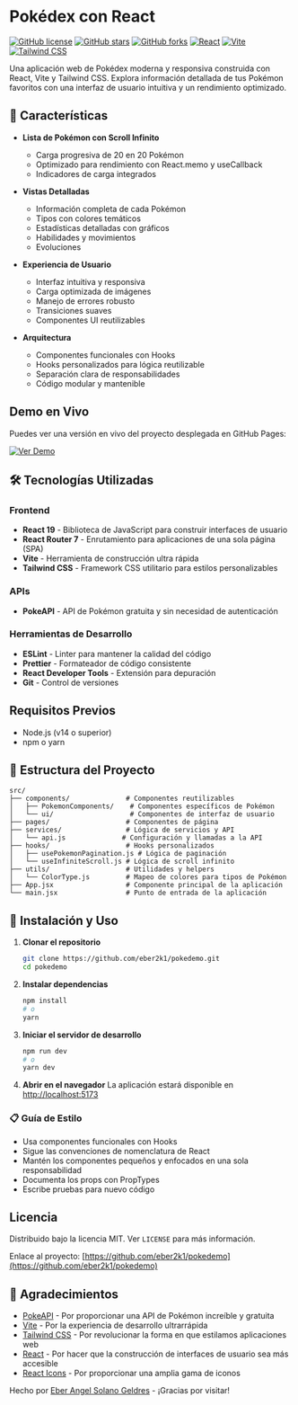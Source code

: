 # Pokédex con React

[![GitHub license](https://img.shields.io/github/license/eber2k1/pokedemo)](https://github.com/eber2k1/pokedemo/blob/main/LICENSE)
[![GitHub stars](https://img.shields.io/github/stars/eber2k1/pokedemo)](https://github.com/eber2k1/pokedemo/stargazers)
[![GitHub forks](https://img.shields.io/github/forks/eber2k1/pokedemo)](https://github.com/eber2k1/pokedemo/network)
[![React](https://img.shields.io/badge/React-20232A?style=flat&logo=react&logoColor=61DAFB)](https://reactjs.org/)
[![Vite](https://img.shields.io/badge/Vite-646CFF?style=flat&logo=vite&logoColor=white)](https://vitejs.dev/)
[![Tailwind CSS](https://img.shields.io/badge/Tailwind_CSS-38B2AC?style=flat&logo=tailwind-css&logoColor=white)](https://tailwindcss.com/)

Una aplicación web de Pokédex moderna y responsiva construida con React, Vite y Tailwind CSS. Explora información detallada de tus Pokémon favoritos con una interfaz de usuario intuitiva y un rendimiento optimizado.

## 🚀 Características

- **Lista de Pokémon con Scroll Infinito**
  - Carga progresiva de 20 en 20 Pokémon
  - Optimizado para rendimiento con React.memo y useCallback
  - Indicadores de carga integrados

- **Vistas Detalladas**
  - Información completa de cada Pokémon
  - Tipos con colores temáticos
  - Estadísticas detalladas con gráficos
  - Habilidades y movimientos
  - Evoluciones

- **Experiencia de Usuario**
  - Interfaz intuitiva y responsiva
  - Carga optimizada de imágenes
  - Manejo de errores robusto
  - Transiciones suaves
  - Componentes UI reutilizables

- **Arquitectura**
  - Componentes funcionales con Hooks
  - Hooks personalizados para lógica reutilizable
  - Separación clara de responsabilidades
  - Código modular y mantenible

## Demo en Vivo

Puedes ver una versión en vivo del proyecto desplegada en GitHub Pages:

[![Ver Demo](https://img.shields.io/badge/Ver%20Demo-181717?style=for-the-badge&logo=github&logoColor=white)](https://eber2k1.github.io/pokedemo/)

## 🛠️ Tecnologías Utilizadas

### Frontend
- **React 19** - Biblioteca de JavaScript para construir interfaces de usuario
- **React Router 7** - Enrutamiento para aplicaciones de una sola página (SPA)
- **Vite** - Herramienta de construcción ultra rápida
- **Tailwind CSS** - Framework CSS utilitario para estilos personalizables

### APIs
- **PokeAPI** - API de Pokémon gratuita y sin necesidad de autenticación

### Herramientas de Desarrollo
- **ESLint** - Linter para mantener la calidad del código
- **Prettier** - Formateador de código consistente
- **React Developer Tools** - Extensión para depuración
- **Git** - Control de versiones

## Requisitos Previos

- Node.js (v14 o superior)
- npm o yarn

## 📂 Estructura del Proyecto

```
src/
├── components/              # Componentes reutilizables
│   ├── PokemonComponents/    # Componentes específicos de Pokémon
│   └── ui/                   # Componentes de interfaz de usuario
├── pages/                   # Componentes de página
├── services/                # Lógica de servicios y API
│   └── api.js              # Configuración y llamadas a la API
├── hooks/                   # Hooks personalizados
│   ├── usePokemonPagination.js # Lógica de paginación
│   └── useInfiniteScroll.js # Lógica de scroll infinito
├── utils/                   # Utilidades y helpers
│   └── ColorType.js         # Mapeo de colores para tipos de Pokémon
├── App.jsx                  # Componente principal de la aplicación
└── main.jsx                 # Punto de entrada de la aplicación
```

## 🚀 Instalación y Uso

1. **Clonar el repositorio**
   ```bash
   git clone https://github.com/eber2k1/pokedemo.git
   cd pokedemo
   ```

2. **Instalar dependencias**
   ```bash
   npm install
   # o
   yarn
   ```

3. **Iniciar el servidor de desarrollo**
   ```bash
   npm run dev
   # o
   yarn dev
   ```

4. **Abrir en el navegador**
   La aplicación estará disponible en [http://localhost:5173](http://localhost:5173)

### 📋 Guía de Estilo

- Usa componentes funcionales con Hooks
- Sigue las convenciones de nomenclatura de React
- Mantén los componentes pequeños y enfocados en una sola responsabilidad
- Documenta los props con PropTypes
- Escribe pruebas para nuevo código

## Licencia

Distribuido bajo la licencia MIT. Ver `LICENSE` para más información.

Enlace al proyecto: [https://github.com/eber2k1/pokedemo](https://github.com/eber2k1/pokedemo)

## 🌟 Agradecimientos

- [PokeAPI](https://pokeapi.co/) - Por proporcionar una API de Pokémon increíble y gratuita
- [Vite](https://vitejs.dev/) - Por la experiencia de desarrollo ultrarrápida
- [Tailwind CSS](https://tailwindcss.com/) - Por revolucionar la forma en que estilamos aplicaciones web
- [React](https://reactjs.org/) - Por hacer que la construcción de interfaces de usuario sea más accesible
- [React Icons](https://react-icons.github.io/react-icons/) - Por proporcionar una amplia gama de iconos

Hecho por [Eber Angel Solano Geldres](https://github.com/eber2k1) - ¡Gracias por visitar!
